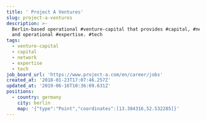 ```yaml
---
title: ' Project A Ventures'
slug: project-a-ventures
description: >-
  Berlin-based operational #venture-capital that provides #capital, #network,
  and operational #expertise. #tech
tags:
  - venture-capital
  - capital
  - network
  - expertise
  - tech
job_board_url: 'https://www.project-a.com/en/career/jobs'
created_at: '2018-01-23T17:07:46.257Z'
updated_at: '2019-06-16T10:36:09.631Z'
positions:
  - country: germany
    city: berlin
    map: '{"type":"Point","coordinates":[13.384316,52.532285]}'
---
```



